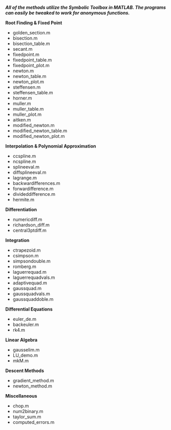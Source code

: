 ***All of the methods utilize the Symbolic Toolbox in MATLAB. The programs can easily be tweaked to work for anonymous functions.***

**Root Finding & Fixed Point**
- golden_section.m
- bisection.m
- bisection_table.m
- secant.m
- fixedpoint.m
- fixedpoint_table.m
- fixedpoint_plot.m
- newton.m
- newton_table.m
- newton_plot.m
- steffensen.m
- steffensen_table.m
- horner.m
- muller.m
- muller_table.m
- muller_plot.m
- aitken.m
- modified_newton.m
- modified_newton_table.m
- modified_newton_plot.m

**Interpolation & Polynomial Approximation**
- ccspline.m
- ncspline.m
- splineeval.m
- diffsplineeval.m
- lagrange.m
- backwardifferences.m
- forwardifference.m
- divideddifference.m
- hermite.m

**Differentiation**
- numericdiff.m
- richardson_diff.m
- central3ptdiff.m

**Integration**
- ctrapezoid.m
- csimpson.m
- simpsondouble.m
- romberg.m
- laguerrequad.m
- laguerrequadvals.m
- adaptivequad.m
- gaussquad.m
- gaussquadvals.m
- gaussquaddoble.m

**Differential Equations**
- euler_de.m
- backeuler.m
- rk4.m

**Linear Algebra**
- gausselim.m
- LU_demo.m
- mkM.m

**Descent Methods**
- gradient_method.m
- newton_method.m

**Miscellaneous**
- chop.m
- num2binary.m
- taylor_sum.m
- computed_errors.m
